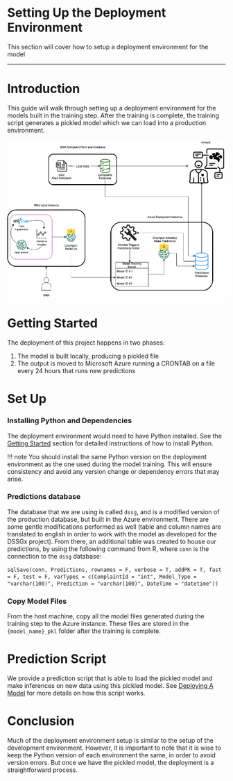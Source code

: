 # Setting Up the Deployment Environment
This section will cover how to setup a deployment environment for the model
<hr>

# Introduction
This guide will walk through setting up a deployment environment for the models built in the training step. After the training is complete, the training script generates a pickled model which we can load into a production environment. 

![Deployment Process](../assets/images/deployment-process.png)

# Getting Started
The deployment of this project happens in two phases:

1. The model is built locally, producing a pickled file
2. The output is moved to Microsoft Azure running a CRONTAB on a file every 24 hours that runs new predictions

# Set Up
### Installing Python and Dependencies
The deployment environment would need to have Python installed. See the [Getting Started](../getting-started) section for detailed instructions of how to install Python.

!!! note
    You should install the same Python version on the deployment environment as the one used during the model training. This will ensure consistency and avoid any version change or dependency errors that may arise.
    
### Predictions database
The database that we are using is called `dssg`, and is a modified version of the production database, but built in the Azure environment. There are some gentle modifications performed as well (table and column names are translated to english in order to work with the model as developed for the DSSGx project). From there, an additional table was created to house our predictions, by using the following command from R, where `conn` is the connection to the `dssg` database:

```
sqlSave(conn, Predictions, rownames = F, verbose = T, addPK = T, fast = F, test = F, varTypes = c(ComplaintId = "int", Model_Type = "varchar(100)", Prediction = "varchar(100)", DateTime = "datetime"))
```

### Copy Model Files
From the host machine, copy all the model files generated during the training step to the Azure instance. These files are stored in the `{model_name}_pkl` folder after the training is complete. 

# Prediction Script
We provide a prediction script that is able to load the pickled model and make inferences on new data using this pickled model. See [Deploying A Model](deploying-a-model) for more details on how this script works.

# Conclusion
Much of the deployment environment setup is similar to the setup of the development environment. However, it is important to note that it is wise to keep the Python version of each environment the same, in order to avoid version errors. But once we have the pickled model, the deployment is a straightforward process.
